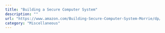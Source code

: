 ```yaml
---
title: "Building a Secure Computer System"
description: ""
url: "https://www.amazon.com/Building-Secure-Computer-System-Morrie/dp/0442230222"
category: "Miscellaneous"
---
```

